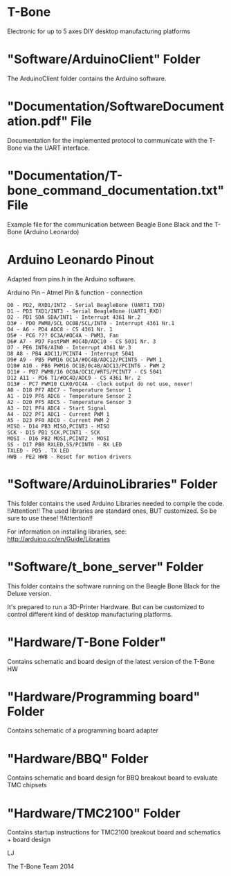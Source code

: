 T-Bone
======
Electronic for up to 5 axes DIY desktop manufacturing platforms

"Software/ArduinoClient" Folder
===============================
The ArduinoClient folder  contains the Arduino software.

"Documentation/SoftwareDocumentation.pdf" File
==============================================
Documentation for the implemented protocol to communicate with the T-Bone via the UART interface.

"Documentation/T-bone_command_documentation.txt" File
=====================================================
Example file for the communication between Beagle Bone Black and the T-Bone (Arduino Leonardo)

Arduino Leonardo Pinout
=======================
Adapted from pins.h in the Arduino software.

Arduino Pin – Atmel Pin & function - connection

    D0 - PD2, RXD1/INT2 - Serial BeagleBone (UART1_TXD)
    D1 - PD3 TXD1/INT3 - Serial BeagleBone (UART1_RXD)
    D2 - PD1 SDA SDA/INT1 - Interrupt 4361 Nr.2
    D3# - PD0 PWM8/SCL OC0B/SCL/INT0 - Interrupt 4361 Nr.1
    D4 - A6 - PD4 ADC8 - CS 4361 Nr. 1
    D5# - PC6 ??? OC3A/#OC4A - PWM3, Fan
    D6# A7 - PD7 FastPWM #OC4D/ADC10 - CS 5031 Nr. 3
    D7 - PE6 INT6/AIN0 - Interrupt 4361 Nr.3
    D8 A8 - PB4 ADC11/PCINT4 - Interrupt 5041
    D9# A9 - PB5 PWM16 OC1A/#OC4B/ADC12/PCINT5 - PWM 1
    D10# A10 - PB6 PWM16 OC1B/0c4B/ADC13/PCINT6 - PWM 2
    D11# - PB7 PWM8/16 0C0A/OC1C/#RTS/PCINT7 - CS 5041
    D12 A11 - PD6 T1/#OC4D/ADC9 - CS 4361 Nr. 2
    D13# - PC7 PWM10 CLK0/OC4A - clock output do not use, never!
    A0 - D18 PF7 ADC7 - Temperature Sensor 1
    A1 - D19 PF6 ADC6 - Temperature Sensor 2
    A2 - D20 PF5 ADC5 - Temperature Sensor 3
    A3 - D21 PF4 ADC4 - Start Signal
    A4 - D22 PF1 ADC1 - Current PWM 1
    A5 - D23 PF0 ADC0 - Current PWM 2
    MISO - D14 PB3 MISO,PCINT3 - MISO
    SCK - D15 PB1 SCK,PCINT1 - SCK
    MOSI - D16 PB2 MOSI,PCINT2 - MOSI
    SS - D17 PB0 RXLED,SS/PCINT0 - RX LED
    TXLED - PD5 . TX LED
    HWB - PE2 HWB - Reset for motion drivers

"Software/ArduinoLibraries" Folder
==================================
This folder contains the used Arduino Libraries needed to compile the code.
!!Attention!!
The used libraries are standard ones, BUT customized. So be sure to use these!
!!Attention!!

For information on installing libraries, see: http://arduino.cc/en/Guide/Libraries

"Software/t_bone_server" Folder
===============================
This folder contains the software running on the Beagle Bone Black for the Deluxe version.

It's prepared to run a 3D-Printer Hardware. But can be customized to control different kind of desktop manufacturing platforms.

"Hardware/T-Bone Folder"
========================
Contains schematic and board design of the latest version of the T-Bone HW

"Hardware/Programming board" Folder
===================================
Contains schematic of a programming board adapter

"Hardware/BBQ" Folder
=====================
Contains schematic and board design for BBQ breakout board to evaluate TMC chipsets

"Hardware/TMC2100" Folder
=========================
Contains startup instructions for TMC2100 breakout board and schematics + board design





LJ

The T-Bone Team
2014